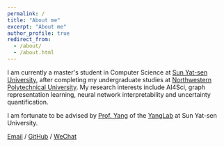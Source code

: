 ```yaml
---
permalink: /
title: "About me"
excerpt: "About me"
author_profile: true
redirect_from: 
  - /about/
  - /about.html
---
```


I am currently a master's student in Computer Science at [Sun Yat-sen University](https://www.sysu.edu.cn/), after completing my undergraduate studies at [Northwestern Polytechnical University](https://www.nwpu.edu.cn/). My research interests include AI4Sci, graph representation learning, neural network interpretability and uncertainty quantification.

I am fortunate to be advised by [Prof. Yang](http://biomed.nscc-gz.cn/sail/user:yueyang) of the [YangLab](http://biomed.nscc-gz.cn/sail/research) at Sun Yat-sen University.

[Email](mailto:xudh6@mail2.sysu.edu.cn) / [GitHub](https://github.com/sodaball) / [WeChat](../images/wechat.jpg)
